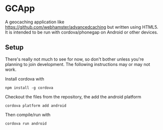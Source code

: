 GCApp
=====

A geocaching application like
https://github.com/webhamster/advancedcaching but written using
HTML5. It is intended to be run with cordova/phonegap on Android or
other devices.

Setup
-----

There's really not much to see for now, so don't bother unless you're
planning to join development. The following instructions may or may not
work.

Install cordova with

    npm install -g cordova

Checkout the files from the repository, the add the android platform

    cordova platform add android

Then compile/run with

    cordova run android

